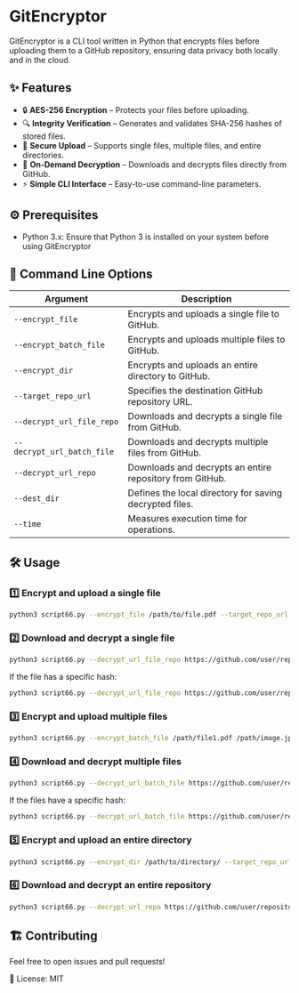 # GitEncryptor

GitEncryptor is a CLI tool written in Python that encrypts files before uploading them to a GitHub repository, ensuring data privacy both locally and in the cloud.

## ✨ Features

- 🔒 **AES-256 Encryption** – Protects your files before uploading.
- 🔍 **Integrity Verification** – Generates and validates SHA-256 hashes of stored files.
- 📂 **Secure Upload** – Supports single files, multiple files, and entire directories.
- 🔑 **On-Demand Decryption** – Downloads and decrypts files directly from GitHub.
- ⚡ **Simple CLI Interface** – Easy-to-use command-line parameters.

## ⚙️ Prerequisites

- Python 3.x: Ensure that Python 3 is installed on your system before using GitEncryptor

## 📜 Command Line Options

| Argument                      | Description |
|--------------------------------|-------------|
| `--encrypt_file`              | Encrypts and uploads a single file to GitHub. |
| `--encrypt_batch_file`        | Encrypts and uploads multiple files to GitHub. |
| `--encrypt_dir`               | Encrypts and uploads an entire directory to GitHub. |
| `--target_repo_url`           | Specifies the destination GitHub repository URL. |
| `--decrypt_url_file_repo`     | Downloads and decrypts a single file from GitHub. |
| `--decrypt_url_batch_file`    | Downloads and decrypts multiple files from GitHub. |
| `--decrypt_url_repo`          | Downloads and decrypts an entire repository from GitHub. |
| `--dest_dir`                  | Defines the local directory for saving decrypted files. |
| `--time`                      | Measures execution time for operations. |


## 🛠 Usage

### 1️⃣ Encrypt and upload a single file

```bash
python3 script66.py --encrypt_file /path/to/file.pdf --target_repo_url https://github.com/user/repository/ --time
```

### 2️⃣ Download and decrypt a single file

```bash
python3 script66.py --decrypt_url_file_repo https://github.com/user/repository/blob/main/file.pdf --dest_dir /destination/path --time
```

If the file has a specific hash:

```bash
python3 script66.py --decrypt_url_file_repo https://github.com/user/repository/blob/<hash>/file.pdf --dest_dir /destination/path --time
```

### 3️⃣ Encrypt and upload multiple files

```bash
python3 script66.py --encrypt_batch_file /path/file1.pdf /path/image.jpg /path/image.png --target_repo_url https://github.com/user/repository/ --time
```

### 4️⃣ Download and decrypt multiple files

```bash
python3 script66.py --decrypt_url_batch_file https://github.com/user/repository/blob/main/file1.pdf https://github.com/user/repository/blob/main/image.jpg https://github.com/user/repository/blob/main/image.png --dest_dir /destination/path --time
```

If the files have a specific hash:

```bash
python3 script66.py --decrypt_url_batch_file https://github.com/user/repository/blob/<hash>/file1.pdf https://github.com/user/repository/blob/<hash>/image.jpg https://github.com/user/repository/blob/<hash>/image.png --dest_dir /destination/path --time
```

### 5️⃣ Encrypt and upload an entire directory

```bash
python3 script66.py --encrypt_dir /path/to/directory/ --target_repo_url https://github.com/user/repository/ --time
```

### 6️⃣ Download and decrypt an entire repository

```bash
python3 script66.py --decrypt_url_repo https://github.com/user/repository/ --dest_dir /destination/path/ --time
```


## 🏗 Contributing

Feel free to open issues and pull requests!

📜 License: MIT
